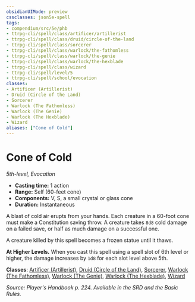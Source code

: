 ```yaml
---
obsidianUIMode: preview
cssclasses: json5e-spell
tags:
- compendium/src/5e/phb
- ttrpg-cli/spell/class/artificer/artillerist
- ttrpg-cli/spell/class/druid/circle-of-the-land
- ttrpg-cli/spell/class/sorcerer
- ttrpg-cli/spell/class/warlock/the-fathomless
- ttrpg-cli/spell/class/warlock/the-genie
- ttrpg-cli/spell/class/warlock/the-hexblade
- ttrpg-cli/spell/class/wizard
- ttrpg-cli/spell/level/5
- ttrpg-cli/spell/school/evocation
classes:
- Artificer (Artillerist)
- Druid (Circle of the Land)
- Sorcerer
- Warlock (The Fathomless)
- Warlock (The Genie)
- Warlock (The Hexblade)
- Wizard
aliases: ["Cone of Cold"]
---
```

# Cone of Cold
*5th-level, Evocation*  

- **Casting time:** 1 action
- **Range:** Self (60-feet cone)
- **Components:** V, S, a small crystal or glass cone
- **Duration:** Instantaneous

A blast of cold air erupts from your hands. Each creature in a 60-foot cone must make a Constitution saving throw. A creature takes `8d8` cold damage on a failed save, or half as much damage on a successful one.

A creature killed by this spell becomes a frozen statue until it thaws.

**At Higher Levels.** When you cast this spell using a spell slot of 6th level or higher, the damage increases by `1d8` for each slot level above 5th.

**Classes**: [Artificer (Artillerist)](/3-Mechanics/CLI/classes/artificer-artillerist-tce.md), [Druid (Circle of the Land)](/3-Mechanics/CLI/classes/druid-circle-of-the-land.md), [Sorcerer](/3-Mechanics/CLI/classes/sorcerer.md), [Warlock (The Fathomless)](/3-Mechanics/CLI/classes/warlock-the-fathomless-tce.md), [Warlock (The Genie)](/3-Mechanics/CLI/classes/warlock-the-genie-tce.md), [Warlock (The Hexblade)](/3-Mechanics/CLI/classes/warlock-the-hexblade-xge.md), [Wizard](/3-Mechanics/CLI/classes/wizard.md)

*Source: Player's Handbook p. 224. Available in the SRD and the Basic Rules.*